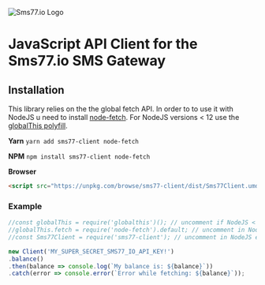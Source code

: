 ![Sms77.io Logo](https://www.sms77.io/wp-content/uploads/2019/07/sms77-Logo-400x79.png "Sms77.io Logo")
# JavaScript API Client for the Sms77.io SMS Gateway

## Installation
This library relies on the the global fetch API.
In order to to use it with NodeJS u need to install [node-fetch](https://github.com/node-fetch/node-fetch).
For NodeJS versions < 12 use the [globalThis polyfill](https://github.com/es-shims/globalThis).

**Yarn** ```yarn add sms77-client node-fetch```

**NPM** ```npm install sms77-client node-fetch```

**Browser**
```html
<script src="https://unpkg.com/browse/sms77-client/dist/Sms77Client.umd.js"></script>
```

### Example
```javascript
//const globalThis = require('globalthis')(); // uncomment if NodeJS < NodeJS versions < 12
//globalThis.fetch = require('node-fetch').default; // uncomment in NodeJS environments
//const Sms77Client = require('sms77-client'); // uncomment in NodeJS environments

new Client('MY_SUPER_SECRET_SMS77_IO_API_KEY!')
.balance()
.then(balance => console.log(`My balance is: ${balance}`))
.catch(error => console.error(`Error while fetching: ${balance}`));
```